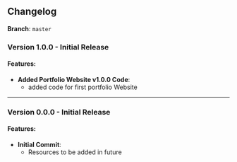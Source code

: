 ## Changelog

**Branch**: `master`

### Version 1.0.0 - Initial Release

#### Features:
- **Added Portfolio Website v1.0.0 Code**:
  - added code for first portfolio Website

---

### Version 0.0.0 - Initial Release

#### Features:
- **Initial Commit**:
  - Resources to be added in future
